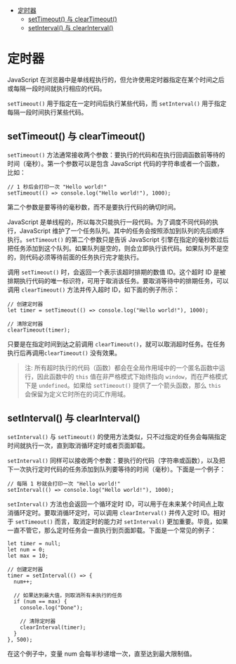<!--
 * @Description: 定时器
 * @Author: shenxh
 * @Date: 2021-12-29 10:42:07
 * @LastEditors: shenxh
 * @LastEditTime: 2021-12-29 11:10:01
-->

- [定时器](#定时器)
  - [setTimeout() 与 clearTimeout()](#settimeout-与-cleartimeout)
  - [setInterval() 与 clearInterval()](#setinterval-与-clearinterval)

# 定时器
JavaScript 在浏览器中是单线程执行的，但允许使用定时器指定在某个时间之后或每隔一段时间就执行相应的代码。

`setTimeout()` 用于指定在一定时间后执行某些代码，而 `setInterval()` 用于指定每隔一段时间执行某些代码。

## setTimeout() 与 clearTimeout()
`setTimeout()` 方法通常接收两个参数：要执行的代码和在执行回调函数前等待的时间（毫秒）。第一个参数可以是包含 JavaScript 代码的字符串或者一个函数，比如：

```
// 1 秒后会打印一次 "Hello world!"
setTimeout(() => console.log("Hello world!"), 1000);
```

第二个参数是要等待的毫秒数，而不是要执行代码的确切时间。

JavaScript 是单线程的，所以每次只能执行一段代码。为了调度不同代码的执行，JavaScript 维护了一个任务队列。其中的任务会按照添加到队列的先后顺序执行。`setTimeout()` 的第二个参数只是告诉 JavaScript 引擎在指定的毫秒数过后把任务添加到这个队列。如果队列是空的，则会立即执行该代码。如果队列不是空的，则代码必须等待前面的任务执行完才能执行。

调用 `setTimeout()` 时，会返回一个表示该超时排期的数值 ID。这个超时 ID 是被排期执行代码的唯一标识符，可用于取消该任务。要取消等待中的排期任务，可以调用 `clearTimeout()` 方法并传入超时 ID，如下面的例子所示：

```
// 创建定时器
let timer = setTimeout(() => console.log("Hello world!"), 1000);

// 清除定时器
clearTimeout(timer);
```

只要是在指定时间到达之前调用 `clearTimeout()`，就可以取消超时任务。在任务执行后再调用`clearTimeout()` 没有效果。

> 注: 所有超时执行的代码（函数）都会在全局作用域中的一个匿名函数中运行，因此函数中的 `this` 值在非严格模式下始终指向 `window`，而在严格模式下是 `undefined`。如果给 `setTimeout()` 提供了一个箭头函数，那么 `this` 会保留为定义它时所在的词汇作用域。

## setInterval() 与 clearInterval()
`setInterval()` 与 `setTimeout()` 的使用方法类似，只不过指定的任务会每隔指定时间就执行一次，直到取消循环定时或者页面卸载。

`setInterval()` 同样可以接收两个参数：要执行的代码（字符串或函数），以及把下一次执行定时代码的任务添加到队列要等待的时间（毫秒）。下面是一个例子：

```
// 每隔 1 秒就会打印一次 "Hello world!"
setInterval(() => console.log("Hello world!"), 1000); 
```

`setInterval()` 方法也会返回一个循环定时 ID，可以用于在未来某个时间点上取消循环定时。要取消循环定时，可以调用 `clearInterval()` 并传入定时 ID。相对于 `setTimeout()` 而言，取消定时的能力对 `setInterval()` 更加重要。毕竟，如果一直不管它，那么定时任务会一直执行到页面卸载。下面是一个常见的例子：

```
let timer = null;
let num = 0;
let max = 10;

// 创建定时器
timer = setInterval(() => {
  num++;

  // 如果达到最大值，则取消所有未执行的任务
  if (num == max) {
    console.log("Done");

    // 清除定时器
    clearInterval(timer);
  }
}, 500);
```

在这个例子中，变量 num 会每半秒递增一次，直至达到最大限制值。
